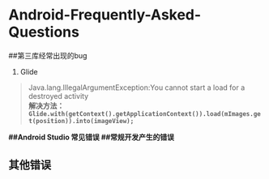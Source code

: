 # Android-Frequently-Asked-Questions
##第三库经常出现的bug
1. Glide
>Java.lang.IllegalArgumentException:You cannot start a load for a destroyed activity  
<b> 解决方法：`Glide.with(getContext().getApplicationContext()).load(mImages.get(position)).into(imageView);`
>
##Android Studio 常见错误
##常规开发产生的错误
## 其他错误



